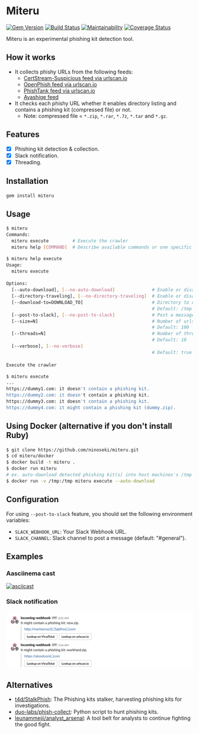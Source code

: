 # Miteru

[![Gem Version](https://badge.fury.io/rb/miteru.svg)](https://badge.fury.io/rb/miteru)
[![Build Status](https://travis-ci.org/ninoseki/miteru.svg?branch=master)](https://travis-ci.org/ninoseki/miteru)
[![Maintainability](https://api.codeclimate.com/v1/badges/d90e1b5bbdd9663a17d1/maintainability)](https://codeclimate.com/github/ninoseki/miteru/maintainability)
[![Coverage Status](https://coveralls.io/repos/github/ninoseki/miteru/badge.svg?branch=master)](https://coveralls.io/github/ninoseki/miteru?branch=master)

Miteru is an experimental phishing kit detection tool.

## How it works

- It collects phishy URLs from the following feeds:
  - [CertStream-Suspicious feed via urlscan.io](https://urlscan.io/search/#certstream-suspicious)
  - [OpenPhish feed via urlscan.io](https://urlscan.io/search/#OpenPhish)
  - [PhishTank feed via urlscan.io](https://urlscan.io/search/#PhishTank)
  - [Ayashige feed](https://github.com/ninoseki/ayashige)
- It checks each phishy URL whether it enables directory listing and contains a phishing kit (compressed file) or not.
  - Note: compressed file = `*.zip`, `*.rar`, `*.7z`, `*.tar` and `*.gz`.

## Features

- [x] Phishing kit detection & collection.
- [x] Slack notification.
- [x] Threading.

## Installation

```bash
gem install miteru
```

## Usage

```bash
$ miteru
Commands:
  miteru execute         # Execute the crawler
  miteru help [COMMAND]  # Describe available commands or one specific command
```

```bash
$ miteru help execute
Usage:
  miteru execute

Options:
  [--auto-download], [--no-auto-download]              # Enable or disable auto-download of phishing kits
  [--directory-traveling], [--no-directory-traveling]  # Enable or disable directory traveling
  [--download-to=DOWNLOAD_TO]                          # Directory to download file(s)
                                                       # Default: /tmp
  [--post-to-slack], [--no-post-to-slack]              # Post a message to Slack if it detects a phishing kit
  [--size=N]                                           # Number of urlscan.io's results. (Max: 10,000)
                                                       # Default: 100
  [--threads=N]                                        # Number of threads to use
                                                       # Default: 10
  [--verbose], [--no-verbose]
                                                       # Default: true

Execute the crawler
```

```bash
$ miteru execute
...
https://dummy1.com: it doesn't contain a phishing kit.
https://dummy2.com: it doesn't contain a phishing kit.
https://dummy3.com: it doesn't contain a phishing kit.
https://dummy4.com: it might contain a phishing kit (dummy.zip).
```

## Using Docker (alternative if you don't install Ruby)

```bash
$ git clone https://github.com/ninoseki/miteru.git
$ cd miteru/docker
$ docker build -t miteru .
$ docker run miteru
# ex. auto-download detected phishing kit(s) into host machines's /tmp directory
$ docker run -v /tmp:/tmp miteru execute --auto-download
```

## Configuration

For using `--post-to-slack` feature, you should set the following environment variables:

- `SLACK_WEBHOOK_URL`: Your Slack Webhook URL.
- `SLACK_CHANNEL`: Slack channel to post a message (default: "#general").

## Examples

### Aasciinema cast

[![asciicast](https://asciinema.org/a/hHpkHhMLiiv17gmdRhVMtZWwM.svg)](https://asciinema.org/a/hHpkHhMLiiv17gmdRhVMtZWwM)

### Slack notification

![img](./screenshots/slack.png)

## Alternatives

- [t4d/StalkPhish](https://github.com/t4d/StalkPhish): The Phishing kits stalker, harvesting phishing kits for investigations.
- [duo-labs/phish-collect](https://github.com/duo-labs/phish-collect): Python script to hunt phishing kits.
- [leunammejii/analyst_arsenal](https://github.com/leunammejii/analyst_arsenal): A tool belt for analysts to continue fighting the good fight.
